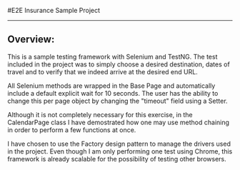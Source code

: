 
#E2E Insurance Sample Project

___

## Overview:
This is a sample testing framework with Selenium
and TestNG. The test included in the project was to simply 
choose a desired destination, dates of travel and to verify that
we indeed arrive at the desired end URL. 

All Selenium methods are wrapped in the Base Page and automatically
include a default explicit wait for 10 seconds. The user has
the ability to change this per page object by changing the "timeout"
field using a Setter. 

Although it is not completely necessary for this exercise, 
in the CalendarPage class I have demostrated how one may use method
chaining in order to perform a few functions at once. 

I have chosen to use the Factory design pattern to manage the drivers
used in the project. Even though I am only performing one test using 
Chrome, this framework is already scalable for the possibility
of testing other browsers. 